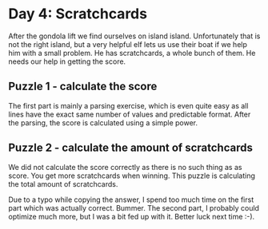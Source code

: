 # Day 4: Scratchcards
After the gondola lift we find ourselves on island island. Unfortunately that 
is not the right island, but a very helpful elf lets us use their boat if we
help him with a small problem. He has scratchcards, a whole bunch of them. He
needs our help in getting the score.

## Puzzle 1 - calculate the score
The first part is mainly a parsing exercise, which is even quite easy as all
lines have the exact same number of values and predictable format. After the
parsing, the score is calculated using a simple power.


## Puzzle 2 - calculate the amount of scratchcards
We did not calculate the score correctly as there is no such thing as as
score. You get more scratchcards when winning. This puzzle is calculating the
total amount of scratchcards.

Due to a typo while copying the answer, I spend too much time on the first
part which was actually correct. Bummer. The second part, I probably could
optimize much more, but I was a bit fed up with it. Better luck next time :-).

